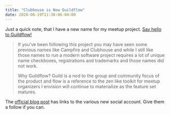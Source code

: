 ```yaml
---
title: "Clubhouse is Now Guildflow"
date: 2020-06-19T11:38:06-04:00
---
```


Just a quick note, that I have a new name for my meetup project. [Say hello to Guildflow!](https://guildflow.com/blog/say-hello-to-guildflow/)

> If you’ve been following this project you may have seen some previous names like Campfire and Clubhouse and while I still like those names to run a modern software project requires a lot of unique name checkboxes, registrations and trademarks and those names did not work.
> 
> Why Guildflow? Guild is a nod to the group and community focus of the product and flow is a reference to the zen like toolkit for meetup organizers I envision will continue to materialize as the feature set matures.

The [official blog post](https://guildflow.com/blog/say-hello-to-guildflow/) has links to the various new social account. Give them a follow if you can.
